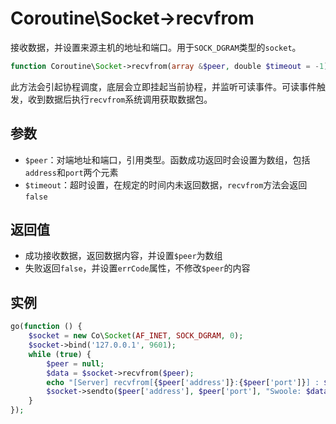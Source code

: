 # Coroutine\Socket->recvfrom

接收数据，并设置来源主机的地址和端口。用于`SOCK_DGRAM`类型的`socket`。

```php
function Coroutine\Socket->recvfrom(array &$peer, double $timeout = -1) : string | false;
```

此方法会引起协程调度，底层会立即挂起当前协程，并监听可读事件。可读事件触发，收到数据后执行`recvfrom`系统调用获取数据包。

参数
----
* `$peer`：对端地址和端口，引用类型。函数成功返回时会设置为数组，包括`address`和`port`两个元素
* `$timeout`：超时设置，在规定的时间内未返回数据，`recvfrom`方法会返回`false`

返回值
---
* 成功接收数据，返回数据内容，并设置`$peer`为数组
* 失败返回`false`，并设置`errCode`属性，不修改`$peer`的内容

实例
----
```php
go(function () {
    $socket = new Co\Socket(AF_INET, SOCK_DGRAM, 0);
    $socket->bind('127.0.0.1', 9601);
    while (true) {
        $peer = null;
        $data = $socket->recvfrom($peer);
        echo "[Server] recvfrom[{$peer['address']}:{$peer['port']}] : $data\n";
        $socket->sendto($peer['address'], $peer['port'], "Swoole: $data");
    }
});
```